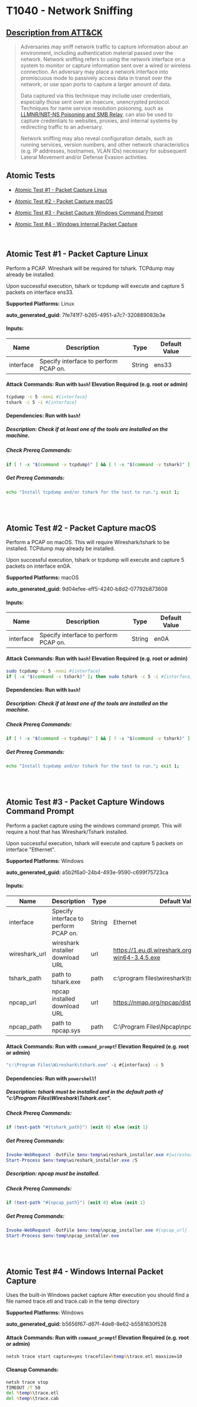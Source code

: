 # T1040 - Network Sniffing
## [Description from ATT&CK](https://attack.mitre.org/techniques/T1040)
<blockquote>Adversaries may sniff network traffic to capture information about an environment, including authentication material passed over the network. Network sniffing refers to using the network interface on a system to monitor or capture information sent over a wired or wireless connection. An adversary may place a network interface into promiscuous mode to passively access data in transit over the network, or use span ports to capture a larger amount of data.

Data captured via this technique may include user credentials, especially those sent over an insecure, unencrypted protocol. Techniques for name service resolution poisoning, such as [LLMNR/NBT-NS Poisoning and SMB Relay](https://attack.mitre.org/techniques/T1557/001), can also be used to capture credentials to websites, proxies, and internal systems by redirecting traffic to an adversary.

Network sniffing may also reveal configuration details, such as running services, version numbers, and other network characteristics (e.g. IP addresses, hostnames, VLAN IDs) necessary for subsequent Lateral Movement and/or Defense Evasion activities.</blockquote>

## Atomic Tests

- [Atomic Test #1 - Packet Capture Linux](#atomic-test-1---packet-capture-linux)

- [Atomic Test #2 - Packet Capture macOS](#atomic-test-2---packet-capture-macos)

- [Atomic Test #3 - Packet Capture Windows Command Prompt](#atomic-test-3---packet-capture-windows-command-prompt)

- [Atomic Test #4 - Windows Internal Packet Capture](#atomic-test-4---windows-internal-packet-capture)


<br/>

## Atomic Test #1 - Packet Capture Linux
Perform a PCAP. Wireshark will be required for tshark. TCPdump may already be installed.

Upon successful execution, tshark or tcpdump will execute and capture 5 packets on interface ens33.

**Supported Platforms:** Linux


**auto_generated_guid:** 7fe741f7-b265-4951-a7c7-320889083b3e





#### Inputs:
| Name | Description | Type | Default Value |
|------|-------------|------|---------------|
| interface | Specify interface to perform PCAP on. | String | ens33|


#### Attack Commands: Run with `bash`!  Elevation Required (e.g. root or admin) 


```bash
tcpdump -c 5 -nnni #{interface}
tshark -c 5 -i #{interface}
```




#### Dependencies:  Run with `bash`!
##### Description: Check if at least one of the tools are installed on the machine.
##### Check Prereq Commands:
```bash
if [ ! -x "$(command -v tcpdump)" ] && [ ! -x "$(command -v tshark)" ]; then exit 1; else exit 0; fi;
```
##### Get Prereq Commands:
```bash
echo "Install tcpdump and/or tshark for the test to run."; exit 1;
```




<br/>
<br/>

## Atomic Test #2 - Packet Capture macOS
Perform a PCAP on macOS. This will require Wireshark/tshark to be installed. TCPdump may already be installed.

Upon successful execution, tshark or tcpdump will execute and capture 5 packets on interface en0A.

**Supported Platforms:** macOS


**auto_generated_guid:** 9d04efee-eff5-4240-b8d2-07792b873608





#### Inputs:
| Name | Description | Type | Default Value |
|------|-------------|------|---------------|
| interface | Specify interface to perform PCAP on. | String | en0A|


#### Attack Commands: Run with `bash`!  Elevation Required (e.g. root or admin) 


```bash
sudo tcpdump -c 5 -nnni #{interface}    
if [ -x "$(command -v tshark)" ]; then sudo tshark -c 5 -i #{interface}; fi;
```




#### Dependencies:  Run with `bash`!
##### Description: Check if at least one of the tools are installed on the machine.
##### Check Prereq Commands:
```bash
if [ ! -x "$(command -v tcpdump)" ] && [ ! -x "$(command -v tshark)" ]; then exit 1; else exit 0; fi;
```
##### Get Prereq Commands:
```bash
echo "Install tcpdump and/or tshark for the test to run."; exit 1;
```




<br/>
<br/>

## Atomic Test #3 - Packet Capture Windows Command Prompt
Perform a packet capture using the windows command prompt. This will require a host that has Wireshark/Tshark
installed.

Upon successful execution, tshark will execute and capture 5 packets on interface "Ethernet".

**Supported Platforms:** Windows


**auto_generated_guid:** a5b2f6a0-24b4-493e-9590-c699f75723ca





#### Inputs:
| Name | Description | Type | Default Value |
|------|-------------|------|---------------|
| interface | Specify interface to perform PCAP on. | String | Ethernet|
| wireshark_url | wireshark installer download URL | url | https://1.eu.dl.wireshark.org/win64/Wireshark-win64-3.4.5.exe|
| tshark_path | path to tshark.exe | path | c:&#92;program files&#92;wireshark&#92;tshark.exe|
| npcap_url | npcap installed download URL | url | https://nmap.org/npcap/dist/npcap-1.31.exe|
| npcap_path | path to npcap.sys | path | C:&#92;Program Files&#92;Npcap&#92;npcap.sys|


#### Attack Commands: Run with `command_prompt`!  Elevation Required (e.g. root or admin) 


```cmd
"c:\Program Files\Wireshark\tshark.exe" -i #{interface} -c 5
```




#### Dependencies:  Run with `powershell`!
##### Description: tshark must be installed and in the default path of "c:\Program Files\Wireshark\Tshark.exe".
##### Check Prereq Commands:
```powershell
if (test-path "#{tshark_path}") {exit 0} else {exit 1}
```
##### Get Prereq Commands:
```powershell
Invoke-WebRequest -OutFile $env:temp\wireshark_installer.exe #{wireshark_url}
Start-Process $env:temp\wireshark_installer.exe /S
```
##### Description: npcap must be installed.
##### Check Prereq Commands:
```powershell
if (test-path "#{npcap_path}") {exit 0} else {exit 1}
```
##### Get Prereq Commands:
```powershell
Invoke-WebRequest -OutFile $env:temp\npcap_installer.exe #{npcap_url}
Start-Process $env:temp\npcap_installer.exe
```




<br/>
<br/>

## Atomic Test #4 - Windows Internal Packet Capture
Uses the built-in Windows packet capture
After execution you should find a file named trace.etl and trace.cab in the temp directory

**Supported Platforms:** Windows


**auto_generated_guid:** b5656f67-d67f-4de8-8e62-b5581630f528






#### Attack Commands: Run with `command_prompt`!  Elevation Required (e.g. root or admin) 


```cmd
netsh trace start capture=yes tracefile=%temp%\trace.etl maxsize=10
```

#### Cleanup Commands:
```cmd
netsh trace stop
TIMEOUT /T 50
del %temp%\trace.etl
del %temp%\trace.cab
```





<br/>
